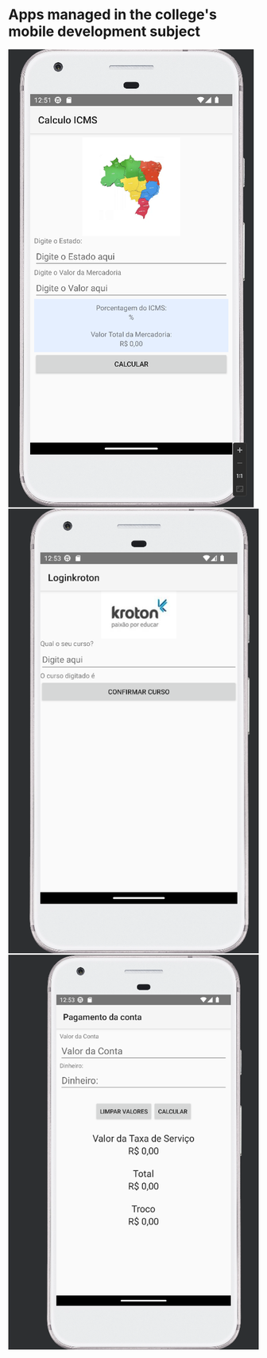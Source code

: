 # Apps managed in the college's mobile development subject
![Calculo-ICMS](screenshots/Calculo-ICMS.png)![Login-kroton](screenshots/Login-kroton.png)![Pagamento-da-conta](screenshots/Pagamento-da-conta.png)

